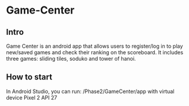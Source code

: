 # Game-Center

## Intro
Game Center is an android app that allows users to register/log in to play new/saved games and check their ranking on the scoreboard.
It includes three games: sliding tiles, soduko and tower of hanoi.

## How to start
In Android Studio, you can run:
/Phase2/GameCenter/app with virtual device Pixel 2 API 27
